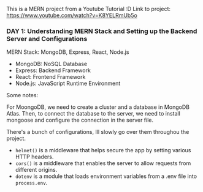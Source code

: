This is a MERN project from a Youtube Tutorial :D 
Link to project: https://www.youtube.com/watch?v=K8YELRmUb5o

### DAY 1: Understanding MERN Stack and Setting up the Backend Server and Configurations

MERN Stack: MongoDB, Express, React, Node.js

- MongoDB: NoSQL Database
- Express: Backend Framework
- React: Frontend Framework
- Node.js: JavaScript Runtime Environment

Some notes:

For MoongoDB, we need to create a cluster and a database in MongoDB Atlas. Then, to connect the database to the server, we need to install mongoose and configure the connection in the server file.

There's a bunch of configurations, Ill slowly go over them throughou the project. 
- ```helmet()``` is a middleware that helps secure the app by setting various HTTP headers.
- ```cors()``` is a middleware that enables the server to allow requests from different origins.
- ```dotenv``` is a module that loads environment variables from a .env file into `process.env`.
